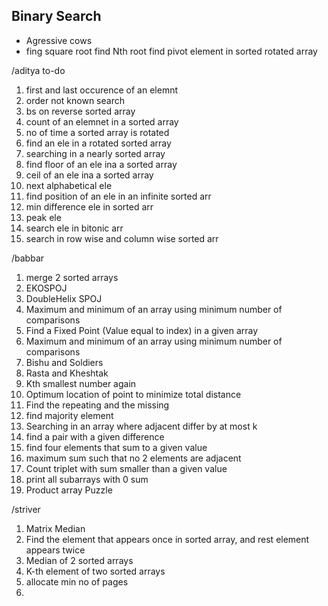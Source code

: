 ## Binary Search
- Agressive cows
- fing square root
find Nth root
find pivot element in sorted rotated array

/aditya
to-do
1. first and last occurence of an elemnt
2. order not known search
3. bs on reverse sorted array
4. count of an elemnet in a sorted array
5. no of time a sorted array is rotated
6. find an ele in a rotated sorted array
7. searching in a nearly sorted array
8. find floor of an ele ina a sorted array
9. ceil of an ele ina a sorted array
10. next alphabetical ele
11. find position of an ele in an infinite sorted arr
12. min difference ele in sorted arr
13. peak ele
14. search ele in bitonic arr
15. search in row wise and column wise sorted arr

/babbar
1. merge 2 sorted arrays
1. EKOSPOJ
1. DoubleHelix SPOJ
17. Maximum and minimum of an array using minimum number of comparisons
18. Find a Fixed Point (Value equal to index) in a given array
19. Maximum and minimum of an array using minimum number of comparisons
20. Bishu and Soldiers
21. Rasta and Kheshtak
22. Kth smallest number again
23. Optimum location of point to minimize total distance
24. Find the repeating and the missing
25. find majority element
26. Searching in an array where adjacent differ by at most k
27. find a pair with a given difference
28. find four elements that sum to a given value
29. maximum sum such that no 2 elements are adjacent
30. Count triplet with sum smaller than a given value
31. print all subarrays with 0 sum
32. Product array Puzzle

/striver
1. Matrix Median
1. Find the element that appears once in sorted array, and rest element appears twice
16. Median of 2 sorted arrays
17. K-th element of two sorted arrays
18. allocate min no of pages
19. 
